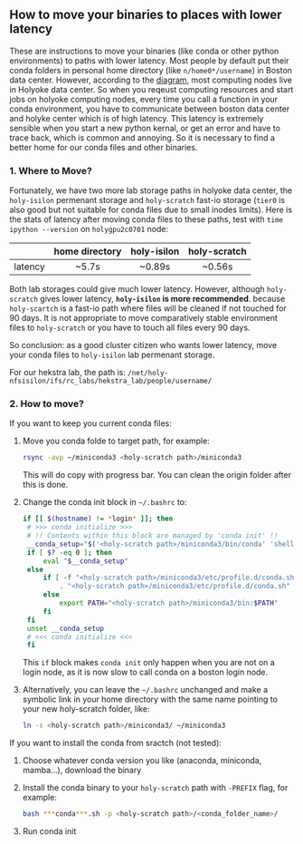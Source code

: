 ## How to move your binaries to places with lower latency

These are instructions to move your binaries (like conda or other python environments) to paths with lower latency. Most people by default put their conda folders in personal home directory (like `n/home0*/username`) in Boston data center. However, according to the [diagram](https://docs.rc.fas.harvard.edu/wp-content/uploads/2022/03/FAS-RC-Network-Diagram-24-March-2022.png), most computing nodes live in Holyoke data center. So when you reqeust computing resources and start jobs on holyoke computing nodes, every time you call a function in your conda environment, you have to communicate between boston data center and holyke center which is of high latency. This latency is extremely sensible when you start a new python kernal, or get an error and have to trace back, which is common and annoying. So it is necessary to find a better home for our conda files and other binaries. 

### 1. Where to Move?

Fortunately, we have two more lab storage paths in holyoke data center, the `holy-isilon` permenant storage and `holy-scratch` fast-io storage (`tier0` is also good but not suitable for conda files due to small inodes limits). Here is the stats of latency after moving conda files to these paths, test with `time ipython --version` on `holygpu2c0701` node:

|  | home directory  | holy-isilon  | holy-scratch  |
|:-:|:-:|:-:|:-:|
| latency  |  ~5.7s | ~0.89s |  ~0.56s |

Both lab storages could give much lower latency. However, although `holy-scratch` gives lower latency, **`holy-isilon` is more recommended**. because `holy-scartch` is a fast-io path where files will be cleaned if not touched for 90 days. It is not appropriate to move comparatively stable environment files to `holy-scratch` or you have to touch all files every 90 days.

So conclusion: as a good cluster citizen who wants lower latency, move your conda files to `holy-isilon` lab permenant storage.

For our hekstra lab, the path is: `/net/holy-nfsisilon/ifs/rc_labs/hekstra_lab/people/username/`

### 2. How to move?

If you want to keep you current conda files:

1. Move you conda folde to target path, for example:
   ```bash
   rsync -avp ~/miniconda3 <holy-scratch path>/miniconda3
   ```
   This will do copy with progress bar. You can clean the origin folder after this is done.

2. Change the conda init block in `~/.bashrc` to:
   ```bash
   if [[ $(hostname) != *login* ]]; then
    # >>> conda initialize >>>
    # !! Contents within this block are managed by 'conda init' !!
    __conda_setup="$('<holy-scratch path>/miniconda3/bin/conda' 'shell.bash' 'hook' 2> /dev/null)"
    if [ $? -eq 0 ]; then
        eval "$__conda_setup"
    else
        if [ -f "<holy-scratch path>/miniconda3/etc/profile.d/conda.sh" ]; then
            . "<holy-scratch path>/miniconda3/etc/profile.d/conda.sh"
        else
            export PATH="<holy-scratch path>/miniconda3/bin:$PATH"
        fi
    fi
    unset __conda_setup
    # <<< conda initialize <<<
    fi
   ```
   This `if` block makes `conda init` only happen when you are not on a login node, as it is now slow to call conda on a boston login node.
   
3. Alternatively, you can leave the `~/.bashrc` unchanged and make a symbolic link in your home directory with the same name pointing to your new holy-scratch folder, like:
    ```bash
    ln -s <holy-scratch path>/miniconda3/ ~/miniconda3
    ```

If you want to install the conda from sractch (not tested): 

1. Choose whatever conda version you like (anaconda, miniconda, mamba...), download the binary

2. Install the conda binary to your `holy-scratch` path with `-PREFIX` flag, for example:
   
   ```bash
   bash ***conda***.sh -p <holy-scratch path>/<conda_folder_name>/
   ```

3. Run conda init 
